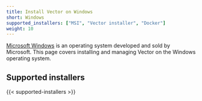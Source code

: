 ```yaml
---
title: Install Vector on Windows
short: Windows
supported_installers: ["MSI", "Vector installer", "Docker"]
weight: 10
---
```


[Microsoft Windows][windows] is an operating system developed and sold by Microsoft. This page covers installing and managing Vector on the Windows operating system.

## Supported installers

{{< supported-installers >}}

[windows]: https://www.microsoft.com/en-us/windows
